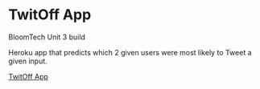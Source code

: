 # TwitOff App 
BloomTech Unit 3 build 

Heroku app that predicts which 2 given users were most likely to Tweet a given input. 

<a href="https://twitoff-ds34.herokuapp.com/"> TwitOff App </a> 
